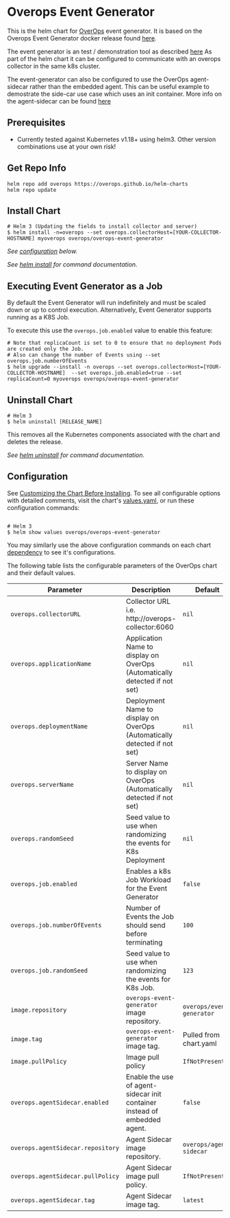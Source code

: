 # Overops Event Generator
This is the helm chart for [OverOps](https://www.overops.com/) event generator. It is based on the Overops Event Generator docker release found [here](https://hub.docker.com/r/overops/event-generator). 

The event generator is an test / demonstration tool as described [here](https://github.com/takipi-field/overops-event-generator) As part of the helm chart it can be configured to
communicate with an overops collector in the same k8s cluster. 

The event-generator can also be configured to use the OverOps agent-sidecar rather than the embedded agent. This can be useful example to demostrate the side-car use case which uses an init container. More info on the agent-sidecar can be found [here](https://hub.docker.com/r/overops/agent-sidecar) 

## Prerequisites

* Currently tested against Kubernetes v1.18+ using helm3. Other version combinations use at your own risk!

## Get Repo Info
```
helm repo add overops https://overops.github.io/helm-charts
helm repo update
```

## Install Chart
```console
# Helm 3 (Updating the fields to install collector and server)
$ helm install -n=overops --set overops.collectorHost=[YOUR-COLLECTOR-HOSTNAME] myoverops overops/overops-event-generator
```

_See [configuration](#configuration) below._

_See [helm install](https://helm.sh/docs/helm/helm_install/) for command documentation._

## Executing Event Generator as a Job
By default the Event Generator will run indefinitely and must be scaled down or up to control execution. Alternatively, Event Generator supports running as a K8S Job.

To execute this use the `overops.job.enabled` value to enable this feature:

```console
# Note that replicaCount is set to 0 to ensure that no deployment Pods are created only the Job.
# Also can change the number of Events using --set overops.job.numberOfEvents
$ helm upgrade --install -n overops --set overops.collectorHost=[YOUR-COLLECTOR-HOSTNAME]  --set overops.job.enabled=true --set replicaCount=0 myoverops overops/overops-event-generator
```

## Uninstall Chart

```console
# Helm 3
$ helm uninstall [RELEASE_NAME]
```

This removes all the Kubernetes components associated with the chart and deletes the release.

_See [helm uninstall](https://helm.sh/docs/helm/helm_uninstall/) for command documentation._

## Configuration

See [Customizing the Chart Before Installing](https://helm.sh/docs/intro/using_helm/#customizing-the-chart-before-installing). To see all configurable options with detailed comments, visit the chart's [values.yaml](./values.yaml), or run these configuration commands:

```console

# Helm 3
$ helm show values overops/overops-event-generator
```

You may similarly use the above configuration commands on each chart [dependency](#dependencies) to see it's configurations.

The following table lists the configurable parameters of the OverOps chart and their default values.

| Parameter                                    | Description                                                                                  | Default                           |
| -------------------------------------------- | -------------------------------------------------------------------------------------------- | ----------------------------------|
| `overops.collectorURL`                       | Collector URL i.e. http://overops-collector:6060                                             | `nil`                             |
| `overops.applicationName`                    | Application Name to display on OverOps (Automatically detected if not set)                   | `nil`                             |
| `overops.deploymentName`                     | Deployment Name to display on OverOps (Automatically detected if not set)                    | `nil`                             |
| `overops.serverName`                         | Server Name to display on OverOps (Automatically detected if not set)                        | `nil`                             |
| `overops.randomSeed`                         | Seed value to use when randomizing the events for K8s Deployment                             | `nil`                             |
| `overops.job.enabled`                        | Enables a k8s Job Workload for the Event Generator                                           | `false`                           |
| `overops.job.numberOfEvents`                 | Number of Events the Job should send before terminating                                      | `100`                             |
| `overops.job.randomSeed`                     | Seed value to use when randomizing the events for K8s Job.                                   | `123`                             |
| `image.repository`                           | `overops-event-generator` image repository.                                                  | `overops/event-generator`         |
| `image.tag`                                  | `overops-event-generator` image tag.                                                         |  Pulled from chart.yaml           |
| `image.pullPolicy`                           | Image pull policy                                                                            | `IfNotPresent`                    |
| `overops.agentSidecar.enabled`               | Enable the use of agent-sidecar init container instead of embedded agent.                    | `false`                           |
| `overops.agentSidecar.repository`            | Agent Sidecar image repository.                                                              | `overops/agent-sidecar`           |
| `overops.agentSidecar.pullPolicy`            | Agent Sidecar image pull policy.                                                             | `IfNotPresent`                    |
| `overops.agentSidecar.tag`                   | Agent Sidecar image tag.                                                                     | `latest`                          |
